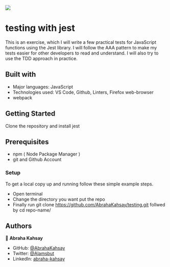 
![](https://img.shields.io/badge/Microverse-blueviolet)

# testing with jest
This is an exercise, which I will write a few practical tests for JavaScript functions using the Jest library. I will follow the AAA pattern to make my tests easier for other developers to read and understand. I will also try to use the TDD approach in practice.


## Built with

- Major languages: JavaScript
- Technologies used: VS Code, Github, Linters, Firefox web-browser
- webpack

## Getting Started

Clone the repository and install jest

## Prerequisites

- npm ( Node Package Manager )
- git and Github Account

### Setup

To get a local copy up and running follow these simple example steps.

- Open terminal
- Change the directory you want put the repo
- Finally run git clone https://github.com/AbrahaKahsay/testing.git follwed by cd repo-name/

## Authors

👤 **Abraha Kahsay**

- GitHub: [@AbrahaKahsay](https://github.com/AbrahaKahsay)
- Twitter: [@Alamsbut](https://twitter.com/Alamsbut)
- LinkedIn: [abraha-kahsay](www.linkedin.com/in/abraha-kahsay-492771135/)

